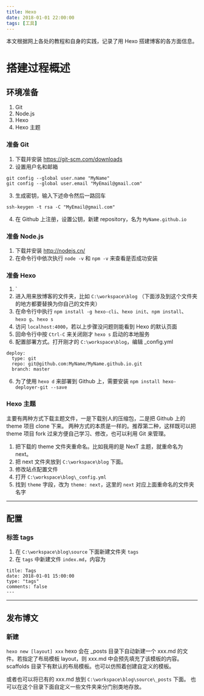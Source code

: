 ```yaml
---
title: Hexo
date: 2018-01-01 22:00:00
tags: [工具]
---
```


本文根据网上各处的教程和自身的实践，记录了用 Hexo 搭建博客的各方面信息。

# 搭建过程概述

## 环境准备

1. Git
2. Node.js
3. Hexo
4. Hexo 主题

<!-- more -->

### 准备 Git

1. 下载并安装 https://git-scm.com/downloads
2. 设置用户名和邮箱
```
git config --global user.name "MyName"
git config --global user.email "MyEmail@gmail.com"
```
3. 生成密钥，输入下述命令然后一路回车
```
ssh-keygen -t rsa -C "MyEmail@gmail.com"
```
4. 在 Github 上注册，设置公钥，新建 repository，名为 `MyName.github.io`


### 准备 Node.js

1. 下载并安装 http://nodejs.cn/
2. 在命令行中依次执行 `node -v` 和 `npm -v` 来查看是否成功安装

### 准备 Hexo

1. `
1. 进入用来放博客的文件夹，比如 `C:\workspace\blog` （下面涉及到这个文件夹的地方都要替换为你自己的文件夹）
2. 在命令行中执行 `npm install -g hexo-cli`、`hexo init`、`npm install`、`hexo g`、`hexo s`
3. 访问 `localhost:4000`，若以上步骤没问题则能看到 Hexo 的默认页面
4. 回命令行中按 `Ctrl-C` 来关闭刚才 `hexo s` 启动的本地服务
5. 配置部署方式。打开刚才的 `C:\workspace\blog`，编辑 _config.yml
```
deploy:
  type: git
  repo: git@github.com:MyName/MyName.github.io.git
  branch: master
```
6. 为了使用 `hexo d` 来部署到 Github 上，需要安装
`npm install hexo-deployer-git --save`

### Hexo 主题

主要有两种方式下载主题文件，一是下载别人的压缩包，二是把 Github 上的 theme 项目 clone 下来。
两种方式的本质是一样的。推荐第二种，这样既可以把 theme 项目 fork 过来方便自己学习、修改，也可以利用 Git 来管理。

1. 把下载的 theme 文件夹重命名。比如我用的是 NexT 主题，就重命名为 next。
2. 把 next 文件夹放到 `C:\workspace\blog` 下面。
3. 修改站点配置文件
  1. 打开 `C:\workspace\blog\_config.yml`
  2. 找到 `theme` 字段，改为 `theme: next`，这里的 `next` 对应上面重命名的文件夹名字

---
## 配置

### 标签 tags

1. 在 `C:\workspace\blog\source` 下面新建文件夹 `tags`
2. 在 `tags` 中新建文件 `index.md`，内容为
```
title: Tags
date: 2018-01-01 15:00:00
type: "tags"
comments: false
---
```

---
## 发布博文

### 新建
`hexo new [layout] xxx`
hexo 会在 _posts 目录下自动新建一个 xxx.md 的文件。若指定了布局模板 layout，则 xxx.md 中会预先填充了该模板的内容。
scaffolds 目录下有默认的布局模板。也可以仿照着创建自定义的模板。

或者也可以将已有的 xxx.md 放到 `C:\workspace\blog\source\_posts` 下面。
也可以在这个目录下面自定义一些文件夹来分门别类地存放。

